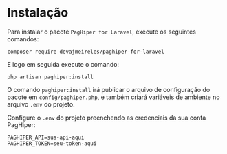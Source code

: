 # Instalação

Para instalar o pacote `PagHiper for Laravel`, execute os seguintes comandos:

```shell
composer require devajmeireles/paghiper-for-laravel
```

E logo em seguida execute o comando:

```shell
php artisan paghiper:install
```

O comando `paghiper:install` irá publicar o arquivo de configuração do pacote em `config/paghiper.php`,
e também criará variáveis de ambiente no arquivo `.env` do projeto. 

Configure o `.env` do projeto preenchendo as credenciais da sua conta PagHiper:

```dotenv
PAGHIPER_API=sua-api-aqui
PAGHIPER_TOKEN=seu-token-aqui
```
